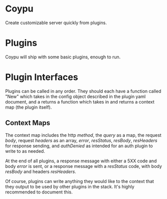 # Coypu

Create customizable server quickly from plugins.

# Plugins

Coypu will ship with some basic plugins, enough to run.

# Plugin Interfaces

Plugins can be called in any order. They should each have a function called "New" which takes in the config object described in the plugin yaml document, and a returns a function which takes in and returns a context map (the plugin itself).

## Context Maps

The context map includes the http *method*, the *query* as a map, the request *body*, request *headers* as an array, *error*, *resStatus*, *resBody*, *resHeaders* for response sending, and *authDenied* as intended for an auth plugin to write to as needed.

At the end of all plugins, a response message with either a 5XX code and body *error* is sent, or a response message with a *resStatus* code, with body *resBody* and headers *resHeaders*.

Of course, plugins can write anything they would like to the context that they output to be used by other plugins in the stack. It's highly recommended to document this.
